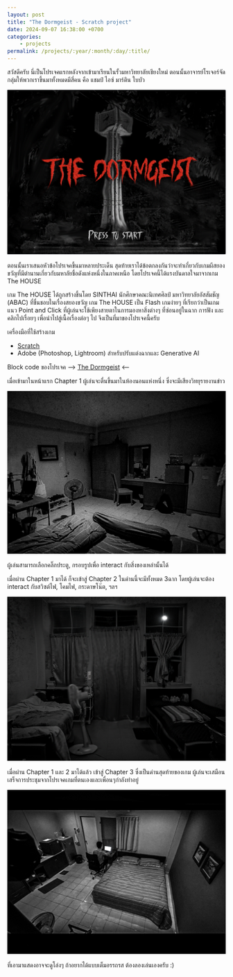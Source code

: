 ```yaml
---
layout: post
title: "The Dormgeist - Scratch project"
date: 2024-09-07 16:38:00 +0700
categories: 
    - projects
permalink: /projects/:year/:month/:day/:title/
---
```


สวัสดีครับ นี่เป็นโปรเจคแรกหลังจากเข้ามาเรียนในรั้วมหาวิทยาลัยเชียงใหม่ ตอนนั้นอาจารย์โรเจอร์จัดกลุ่มให้พวกเราขึ้นมาทั้งหมดมีสี่คน คือ แชมป์ ไอซ์ มาร์ติน ใบบัว

<img src="https://raw.githubusercontent.com/nakaptan/natpakan_site/main/assets/the-dormgeist.png" alt="image-the-dormgeist">

ตอนนั้นเราเสนอหัวข้อโปรเจคขึ้นมาหลายประเด็น สุดท้ายเราได้ข้อตกลงกันว่าจะทำเกี่ยวกับเกมผีสยองขวัญที่มีตำนานเกี่ยวกับมหาลัยชื่อดังแห่งหนึ่งในภาคเหนือ โดยโปรเจคนี้ได้แรงบันดาลใจมาจากเกม The HOUSE 

เกม The HOUSE ได้ถูกสร้างขึ้นโดย SINTHAI นักศึกษาคณะนิเทศศิลป์ มหาวิทยาลัยอัสสัมชัญ (ABAC) ที่ชื่นชอบในเรื่องสยองขวัญ เกม The HOUSE เป็น Flash เกมง่ายๆ ที่เรียกว่าเป็นเกมแนว Point and Click ที่ผู้เล่นจะใช้เพียงสายตาในการมองหาสิ่งต่างๆ ที่ซ่อนอยู่ในฉาก การฟัง และคลิกไปเรื่อยๆ เพื่อนำไปสู่เนื้อเรื่องต่อๆ ไป จึงเป็นที่มาของโปรเจคนี้ครับ

เครื่องมือที่ใช้สร้างเกม
- <a href="https://scratch.mit.edu" target="_blank">Scratch</a>
- Adobe (Photoshop, Lightroom) สำหรับปรับแต่งฉากและ Generative AI

Block code ของโปรเจค -->
<a href="https://scratch.mit.edu/projects/1061138907" target="_blank">The Dormgeist</a> <--

เมื่อเข้ามาในหน้าแรก Chapter 1 ผู้เล่นจะตื่นขึ้นมาในห้องนอนแห่งหนึ่ง ซึ่งจะมีเสียงวิทยุรายงานข่าว

<img src="https://raw.githubusercontent.com/nakaptan/natpakan_site/main/assets/the-dormgeist-bedroom.png" alt="image-the-dormgeist-bedroom">

ผู้เล่นสามารถเลือกคลิ๊กประตู, กรอบรูปเพื่อ interact กับสิ่งของเหล่านั้นได้

เมื่อผ่าน Chapter 1 มาได้ ก็จะเข้าสู่ Chapter 2 ในด่านนี้จะมีทั้งหมด 3ฉาก โดยผู้เล่นจะต้อง interact กับสวิซต์ไฟ, โคมไฟ, กระดาษโน๊ต, ฯลฯ

<img src="https://raw.githubusercontent.com/nakaptan/natpakan_site/main/assets/the-chapter2.png" alt="dark-scene-chapter2">

เมื่อผ่าน Chapter 1 และ 2 มาได้แล้ว เข้าสู่ Chapter 3 ซึ่งเป็นด่านสุดท้ายของเกม ผู้เล่นจะเสมือนเสร็จการประชุมจากโปรเจคเกมที่ตนเองและเพื่อนๆกำลังทำอยู่

<img src="https://raw.githubusercontent.com/nakaptan/natpakan_site/main/assets/the-chapter3.png" alt="bedroom-chapter3">

ที่เอามาแสดงอาจจะดูโล่งๆ ถ้าอยากได้แบบเต็มอรรถรส ต้องลองเล่นเองครับ :)